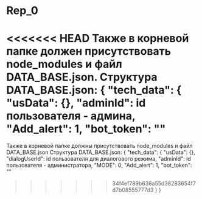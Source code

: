 # Rep_0
<<<<<<< HEAD
Также в корневой папке должен присутствовать node_modules и файл DATA_BASE.json. Структура DATA_BASE.json: {
  "tech_data": {
    "usData": {},
    "adminId": id пользователя - админа,
    "Add_alert": 1,
    "bot_token": ""
=======
Также в корневой папке должны присутствовать node_modules и файл DATA_BASE.json
Структура DATA_BASE.json:
{
  "tech_data": {
    "usData": {},
    "dialogUserId": id пользователя для диалогового режима,
    "adminId": id пользователя - администратора,
    "MODE": 0,
    "Add_alert": 1,
	  "bot_token": ""
>>>>>>> 34f4ef789b636a55d36283654f7d7b08555777d3
  }
}
